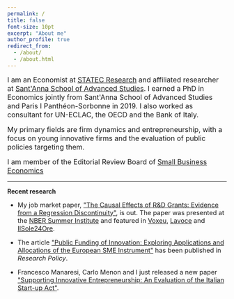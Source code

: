```yaml
---
permalink: /
title: false
font-size: 10pt
excerpt: "About me"
author_profile: true
redirect_from: 
  - /about/
  - /about.html
---
```

<span style="font-size:12pt;">I am an Economist at [STATEC Research](https://statistiques.public.lu/en/actors/statec/organisation/red/index.html) and affiliated researcher at [Sant'Anna School of Advanced Studies](https://www.santannapisa.it/en). I earned a PhD in Economics jointly from Sant'Anna School of Advanced Studies and Paris I Panthéon-Sorbonne in 2019. I also worked as consultant for UN-ECLAC, the OECD and the Bank of Italy.</span>
  
<span style="font-size:12pt;">My primary fields are firm dynamics and entrepreneurship, with a focus on young innovative firms and the evaluation of public policies targeting them.</span>
  
<span style="font-size:12pt;">I am member of the Editorial Review Board of [Small Business Economics](https://www.springer.com/journal/11187)</span>

------

**Recent research**

* <span style="font-size:11pt;">My job market paper, ["The Causal Effects of R&D Grants: Evidence from a Regression Discontinuity"](http://www.lem.sssup.it/WPLem/files/2020-18.pdf), is out. The paper was presented at the [NBER Summer Institute](https://conference.nber.org/sched/SI20PRINN) and featured in [Voxeu](https://voxeu.org/article/causal-effects-rd-grants), [Lavoce](https://www.lavoce.info/archives/68838/buoni-investimenti-il-sostegno-a-ricerca-e-sviluppo-delle-pmi/) and [IlSole24Ore](https://albertodiminin.nova100.ilsole24ore.com/2020/06/13/seal-of-excellence-come-spendere-bene-330-milioni-di-euro/?refresh_ce=1).</span>

* <span style="font-size:11pt;">The article ["Public Funding of Innovation: Exploring Applications and Allocations of the European SME Instrument"](https://www.sciencedirect.com/science/article/pii/S0048733320302067) has been published in *Research Policy*.</span>

* <span style="font-size:11pt;">Francesco Manaresi, Carlo Menon and I just released a new paper ["Supporting Innovative Entrepreneurship: An Evaluation of the Italian Start-up Act"](http://docs.dises.univpm.it/web/quaderni/pdfmofir/Mofir163.pdf).</span>
